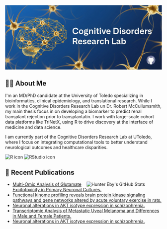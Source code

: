 ![Banner](./GitHubLogo.PNG)
## 👨‍⚕️ About Me

I'm an MD/PhD candidate at the University of Toledo specializing in bioinformatics, clinical epidemiology, and translational research. While I work in the Cognitive Disorders Research Lab un Dr. Robert McCullumsmith, my main thesis focus in on developing a biomarker to predict renal transplant rejection prior to transplantatin. I work with large-scale cohort data platforms like TriNetX, using R  to drive discovery at the interface of medicine and data science.

I am currently part of the Cognitive Disorders Research Lab at UToledo, where I focus on integrating computational tools to better understand neurological outcomes and healthcare disparities.

<p align="left">
  <img src="https://cdn.jsdelivr.net/gh/devicons/devicon/icons/r/r-original.svg" alt="R icon" height="40"/>
  <img src="https://cdn.jsdelivr.net/gh/devicons/devicon/icons/rstudio/rstudio-original.svg" alt="RStudio icon" height="40"/>
</p>






## 📝 Recent Publications

<picture>
  <source media="(prefers-color-scheme: dark)" srcset="https://github-readme-stats.vercel.app/api?username=huntereby&theme=dark&show_icons=true&custom_title=Hunter%20Eby%27s%20GitHub%20Stats">
  <source media="(prefers-color-scheme: light)" srcset="https://github-readme-stats.vercel.app/api?username=huntereby&theme=default&show_icons=true&custom_title=Hunter%20Eby%27s%20GitHub%20Stats">
  <img align="right" width="48%" src="https://github-readme-stats.vercel.app/api?username=huntereby&show_icons=true&custom_title=Hunter%20Eby%27s%20GitHub%20Stats" alt="Hunter Eby's GitHub Stats"/>
</picture>

<!--PUBMED_START-->
- [Multi-Omic Analysis of Glutamate Excitotoxicity in Primary Neuronal Cultures.](https://pubmed.ncbi.nlm.nih.gov/40476344/)
- [Functional kinome profiling reveals brain protein kinase signaling pathways and gene networks altered by acute voluntary exercise in rats.](https://pubmed.ncbi.nlm.nih.gov/40233052/)
- [Neuronal alterations in AKT isotype expression in schizophrenia.](https://pubmed.ncbi.nlm.nih.gov/39424930/)
- [Transcriptomic Analysis of Metastatic Uveal Melanoma and Differences in Male and Female Patients.](https://pubmed.ncbi.nlm.nih.gov/38944422/)
- [Neuronal alterations in AKT isotype expression in schizophrenia.](https://pubmed.ncbi.nlm.nih.gov/38559131/)
<!--PUBMED_END-->



<!--
**huntereby/huntereby** is a ✨ _special_ ✨ repository because its `README.md` (this file) appears on your GitHub profile.

Here are some ideas to get you started:

- 🔭 I’m currently working on ...
- 🌱 I’m currently learning ...
- 👯 I’m looking to collaborate on ...
- 🤔 I’m looking for help with ...
- 💬 Ask me about ...
- 📫 How to reach me: ...
- 😄 Pronouns: ...
- ⚡ Fun fact: ...
-->
